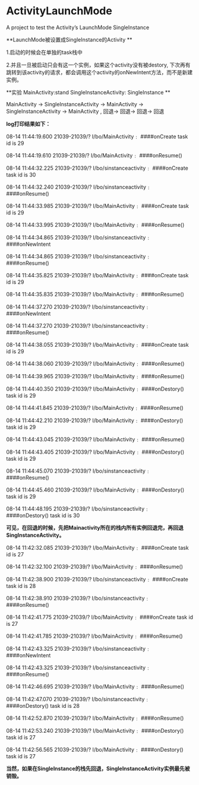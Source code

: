 # ActivityLaunchMode
A project to test the Activity’s LaunchMode SingleInstance


**LaunchMode被设置成SingleInstance的Activity **

1.启动的时候会在单独的task栈中

2.并且一旦被启动只会有这一个实例，如果这个activity没有被destory, 下次再有跳转到该activity的请求，都会调用这个activity的onNewIntent方法，而不是新建实例。

**实验  MainActivity:stand  SingleInstanceActivity: SingleInstance **

MainActivity -> SingleInstanceActivity -> MainActivity ->  SingleInstanceActivity -> MainActivity , 回退-> 回退-> 回退-> 回退

**log打印结果如下：**

08-14 11:44:19.600 21039-21039/? I/bo/MainActivity﹕ ####onCreate task id is 29

08-14 11:44:19.610 21039-21039/? I/bo/MainActivity﹕ ####onResume()

08-14 11:44:32.225 21039-21039/? I/bo/sinstanceactivity﹕ ####onCreate task id is 30

08-14 11:44:32.240 21039-21039/? I/bo/sinstanceactivity﹕ ####onResume()

08-14 11:44:33.985 21039-21039/? I/bo/MainActivity﹕ ####onCreate task id is 29

08-14 11:44:33.995 21039-21039/? I/bo/MainActivity﹕ ####onResume()

08-14 11:44:34.865 21039-21039/? I/bo/sinstanceactivity﹕ ####onNewIntent

08-14 11:44:34.865 21039-21039/? I/bo/sinstanceactivity﹕ ####onResume()

08-14 11:44:35.825 21039-21039/? I/bo/MainActivity﹕ ####onCreate task id is 29

08-14 11:44:35.835 21039-21039/? I/bo/MainActivity﹕ ####onResume()

08-14 11:44:37.270 21039-21039/? I/bo/sinstanceactivity﹕ ####onNewIntent

08-14 11:44:37.270 21039-21039/? I/bo/sinstanceactivity﹕ ####onResume()

08-14 11:44:38.055 21039-21039/? I/bo/MainActivity﹕ ####onCreate task id is 29

08-14 11:44:38.060 21039-21039/? I/bo/MainActivity﹕ ####onResume()

08-14 11:44:39.965 21039-21039/? I/bo/MainActivity﹕ ####onResume()

08-14 11:44:40.350 21039-21039/? I/bo/MainActivity﹕ ####onDestory() task id is 29

08-14 11:44:41.845 21039-21039/? I/bo/MainActivity﹕ ####onResume()

08-14 11:44:42.210 21039-21039/? I/bo/MainActivity﹕ ####onDestory() task id is 29

08-14 11:44:43.045 21039-21039/? I/bo/MainActivity﹕ ####onResume()

08-14 11:44:43.405 21039-21039/? I/bo/MainActivity﹕ ####onDestory() task id is 29

08-14 11:44:45.070 21039-21039/? I/bo/sinstanceactivity﹕ ####onResume()

08-14 11:44:45.460 21039-21039/? I/bo/MainActivity﹕ ####onDestory() task id is 29

08-14 11:44:48.195 21039-21039/? I/bo/sinstanceactivity﹕ ####onDestory() task id is 30



**可见，在回退的时候，先把Mainactivity所在的栈内所有实例回退完，再回退SingInstanceActivity。**

08-14 11:42:32.085 21039-21039/? I/bo/MainActivity﹕ ####onCreate task id is 27

08-14 11:42:32.100 21039-21039/? I/bo/MainActivity﹕ ####onResume()

08-14 11:42:38.900 21039-21039/? I/bo/sinstanceactivity﹕ ####onCreate task id is 28

08-14 11:42:38.910 21039-21039/? I/bo/sinstanceactivity﹕ ####onResume()

08-14 11:42:41.775 21039-21039/? I/bo/MainActivity﹕ ####onCreate task id is 27

08-14 11:42:41.785 21039-21039/? I/bo/MainActivity﹕ ####onResume()

08-14 11:42:43.325 21039-21039/? I/bo/sinstanceactivity﹕ ####onNewIntent

08-14 11:42:43.325 21039-21039/? I/bo/sinstanceactivity﹕ ####onResume()

08-14 11:42:46.695 21039-21039/? I/bo/MainActivity﹕ ####onResume()

08-14 11:42:47.070 21039-21039/? I/bo/sinstanceactivity﹕ ####onDestory() task id is 28

08-14 11:42:52.870 21039-21039/? I/bo/MainActivity﹕ ####onResume()

08-14 11:42:53.240 21039-21039/? I/bo/MainActivity﹕ ####onDestory() task id is 27

08-14 11:42:56.565 21039-21039/? I/bo/MainActivity﹕ ####onDestory() task id is 27

**当然，如果在SingleInstance的栈先回退，SingleInstanceActivity实例最先被销毁。**
